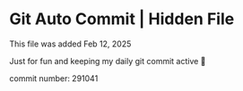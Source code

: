 # Git Auto Commit | Hidden File

This file was added Feb 12, 2025

Just for fun and keeping my daily git commit active 🤪

commit number: 291041
